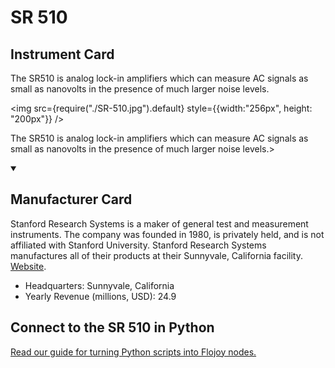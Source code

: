 
# SR 510

## Instrument Card

<div className="flex">

<div>

The SR510 is analog lock-in amplifiers which can measure AC signals as small as nanovolts in the presence of much larger noise levels.

</div>

<img src={require("./SR-510.jpg").default} style={{width:"256px", height: "200px"}} />

</div>

The SR510 is analog lock-in amplifiers which can measure AC signals as small as nanovolts in the presence of much larger noise levels.>

<details open>
<summary><h2>Manufacturer Card</h2></summary>

Stanford Research Systems is a maker of general test and measurement instruments. The company was founded in 1980, is privately held, and is not affiliated with Stanford University. Stanford Research Systems manufactures all of their products at their Sunnyvale, California facility. <a href="https://www.thinksrs.com/index.html">Website</a>.

<ul>
  <li>Headquarters: Sunnyvale, California</li>
  <li>Yearly Revenue (millions, USD): 24.9</li>
</ul>
</details>

## Connect to the SR 510 in Python

[Read our guide for turning Python scripts into Flojoy nodes.](https://docs.flojoy.ai/custom-nodes/creating-custom-node/)


